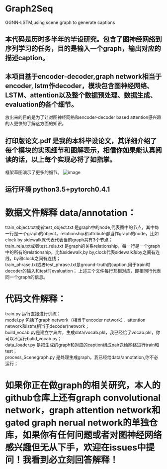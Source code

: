 # Graph2Seq  
GGNN-LSTM,using scene graph to generate captions  

## 本代码是历时多半年的毕设研究。包含了图神经网络到序列学习的任务，目的是输入一个graph，输出对应的描述caption。  

## 本项目基于encoder-decoder,graph network相当于encoder, lstm作decoder，模块包含图神经网络、LSTM、attention以及整个数据预处理、数据生成、evaluation的各个细节。  

放出来的目的是为了让对图神经网络和encoder-decoder based attention感兴趣的人更快的了解这方面的知识。  

## 打印版论文.pdf 是我的本科毕设论文，其详细介绍了每个模块的实现细节和图解表示，相信你如果能认真阅读的话，以上每个实现必将了如指掌。  
框架草图演示了更多的细节。
![image](https://github.com/nwpuhq/Graph2Seq/blob/master/%E6%A1%86%E6%9E%B6%E8%8D%89%E5%9B%BE.png)


## 运行环境 python3.5+pytorch0.4.1  

# 数据文件解释  data/annotation：    
  train_object.txt或者test_object.txt 是graph中的node,代表图中的节点，其中每一行是一个graph的object，relationship和attribute都当作graph的node，比如clock  by  sidewalk就代表代表当前graph共有3个节点；    
  train_rela.txt或者test_rela.txt 是graph的关系relationship，每一行是一个graph中的所有的relationship，比如sidewalk,by  by,clock代表sidewalk和by之间有连线，by和clock之间有连线；    
  train_phrase.txt或者test_phrase.txt是ground-truth的caption,用于train时decoder的输入和test时evaluation；
  上述三个文件每行互相对应，即相同行代表同一个graph的信息。   
  
# 代码文件解释：
  train.py 运行直接进行训练；    
  model.py 包括了graph network（相当于encoder network），attention network和lstm(相当于decoder)network；    
  build_vocab.py是建立字典库，生成data/vocab.pkl，我已经给了vocab.pkl，你可以不运行bulid_vocab.py；    
  data_loader.py 是把生成的graph和对应的caption组成pair送给网络进行train和test；   
  process_Scenegraph.py 是处理生成graph，我已经给data/annotation,你不必运行；    
  
  
 # 如果你正在做graph的相关研究，本人的github仓库上还有graph convolutional network，graph attention network和gated graph nerual network的单独仓库，如果你有任何问题或者对图神经网络感兴趣但无从下手，欢迎在issues中提问！我看到必立刻回答解释！
